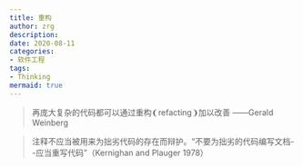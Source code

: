 ```yaml
---
title: 重构
author: zrg
description:
date: 2020-08-11
categories:
- 软件工程
tags:
- Thinking
mermaid: true
---
```


> 再庞大复杂的代码都可以通过重构❨refacting❩加以改善 ——Gerald Weinberg

> 注释不应当被用来为拙劣代码的存在而辩护。“不要为拙劣的代码编写文档--应当重写代码”（Kernighan and Plauger 1978）

